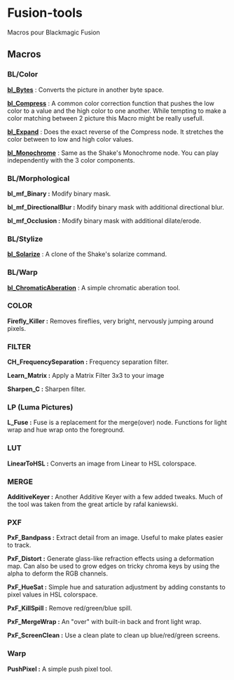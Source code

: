 # Fusion-tools
 Macros pour Blackmagic Fusion


 ## Macros

### BL/Color
**[bl_Bytes](/Macros/BL/Color/bl_Bytes)** : Converts the picture in another byte space. 

**[bl_Compress](/Macros/BL/Color/bl_Compress)** : A common color correction function that pushes the low color to a value and the high color to one another. While tempting to make a color matching between 2 picture this Macro might be really usefull.

**[bl_Expand](/Macros/BL/Color/bl_Expand)** : Does the exact reverse of the Compress node. It stretches the color between to low and high color values.

**[bl_Monochrome](/Macros/BL/Color/bl_Monochrome)** : Same as the Shake's Monochrome node. You can play independently with the 3 color components.

### BL/Morphological
**bl_mf_Binary :** Modify binary mask.

**bl_mf_DirectionalBlur :** Modify binary mask with additional directional blur.

**bl_mf_Occlusion :** Modify binary mask with additional dilate/erode.

### BL/Stylize
**[bl_Solarize](/Macros/BL/Stylize/bl_Solarize)** : A clone of the Shake's solarize command.

### BL/Warp
**[bl_ChromaticAberation](/Macros/BL/Warp/bl_ChromaticAberation)** : A simple chromatic aberation tool.

### COLOR
**Firefly_Killer :**
Removes fireflies, very bright, nervously jumping around pixels.

### FILTER
**CH_FrequencySeparation :**
Frequency separation filter.

**Learn_Matrix :**
Apply a Matrix Filter 3x3 to your image

**Sharpen_C :**
Sharpen filter.

### LP (Luma Pictures)
**L_Fuse :**
Fuse is a replacement for the merge(over) node. Functions for light wrap and hue wrap onto the foreground.

### LUT
**LinearToHSL :**
Converts an image from Linear to HSL colorspace.

### MERGE
**AdditiveKeyer :**
Another Additive Keyer with a few added tweaks. Much of the tool was taken from the great article by rafal kaniewski.

### PXF
**PxF_Bandpass :**
Extract detail from an image. Useful to make plates easier to track.

**PxF_Distort :**
Generate glass-like refraction effects using a deformation map. Can also be used to grow edges on tricky chroma keys by using the alpha to deform the RGB channels. 

**PxF_HueSat :**
Simple hue and saturation adjustment by adding constants to pixel values in HSL colorspace.

**PxF_KillSpill :**
Remove red/green/blue spill.

**PxF_MergeWrap :**
An "over" with built-in back and front light wrap.

**PxF_ScreenClean :**
Use a clean plate to clean up blue/red/green screens.

### Warp
**PushPixel :**
A simple push pixel tool.